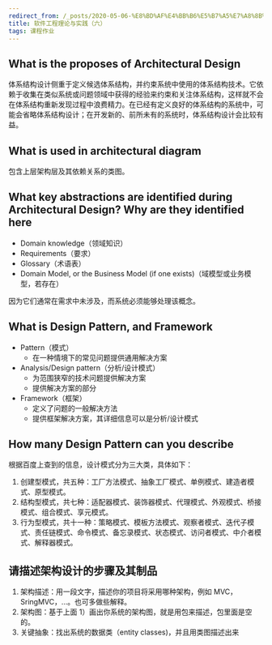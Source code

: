 ```yaml
---
redirect_from: /_posts/2020-05-06-%E8%BD%AF%E4%BB%B6%E5%B7%A5%E7%A8%8B%E7%90%86%E8%AE%BA%E4%B8%8E%E5%AE%9E%E8%B7%B5-%E5%85%AD/
title: 软件工程理论与实践（六）
tags: 课程作业
---
```


## What is the proposes of Architectural Design

体系结构设计侧重于定义候选体系结构，并约束系统中使用的体系结构技术。它依赖于收集在类似系统或问题领域中获得的经验来约束和关注体系结构，这样就不会在体系结构重新发现过程中浪费精力。在已经有定义良好的体系结构的系统中，可能会省略体系结构设计；在开发新的、前所未有的系统时，体系结构设计会比较有益。

## What is used in architectural diagram

包含上层架构层及其依赖关系的类图。

## What key abstractions are identified during Architectural Design? Why are they identified here

- Domain knowledge（领域知识）
- Requirements（要求）
- Glossary（术语表）
- Domain Model, or the Business Model (if one exists)（域模型或业务模型，若存在）

因为它们通常在需求中未涉及，而系统必须能够处理该概念。

## What is Design Pattern, and Framework

- Pattern（模式）
  - 在一种情境下的常见问题提供通用解决方案
- Analysis/Design pattern（分析/设计模式）
  - 为范围狭窄的技术问题提供解决方案
  - 提供解决方案的部分
- Framework（框架）
  - 定义了问题的一般解决方法
  - 提供框架解决方案，其详细信息可以是分析/设计模式

## How many Design Pattern can you describe

根据百度上查到的信息，设计模式分为三大类，具体如下：

1. 创建型模式，共五种：工厂方法模式、抽象工厂模式、单例模式、建造者模式、原型模式。
2. 结构型模式，共七种：适配器模式、装饰器模式、代理模式、外观模式、桥接模式、组合模式、享元模式。
3. 行为型模式，共十一种：策略模式、模板方法模式、观察者模式、迭代子模式、责任链模式、命令模式、备忘录模式、状态模式、访问者模式、中介者模式、解释器模式。

## 请描述架构设计的步骤及其制品

1. 架构描述：用一段文字，描述你的项目将采用哪种架构，例如 MVC，SringMVC，…。也可多做些解释。
2. 架构图：基于上面 1）画出你系统的架构图，就是用包来描述，包里面是空的。
3. 关键抽象：找出系统的数据类（entity classes)，并且用类图描述出来
